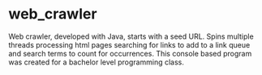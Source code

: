 # web_crawler
Web crawler, developed with Java, starts with a seed URL. Spins multiple threads processing html pages searching for links to add to a link queue and search terms to count for occurrences. This console based program was created for a bachelor level programming class.
